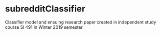 # subredditClassifier
Classifier model and ensuing research paper created in independent study course SI 491 in Winter 2019 semester.
